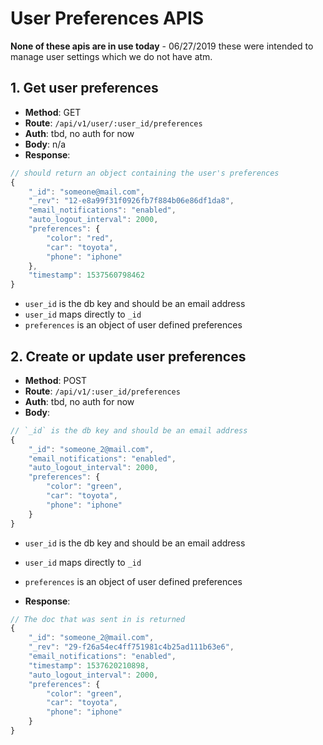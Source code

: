 # User Preferences APIS

**None of these apis are in use today** - 06/27/2019 these were intended to manage user settings which we do not have atm.

## 1. Get user preferences
- **Method**: GET
- **Route**: `/api/v1/user/:user_id/preferences`
- **Auth**: tbd, no auth for now
- **Body**: n/a
- **Response**:
```js
// should return an object containing the user's preferences
{
    "_id": "someone@mail.com",
    "_rev": "12-e8a99f31f0926fb7f884b06e86df1da8",
    "email_notifications": "enabled",
    "auto_logout_interval": 2000,
    "preferences": {
        "color": "red",
        "car": "toyota",
        "phone": "iphone"
    },
    "timestamp": 1537560798462
}
```
- `user_id` is the db key and should be an email address
- `user_id` maps directly to `_id`
- `preferences` is an object of user defined preferences

## 2. Create or update user preferences
- **Method**: POST
- **Route**: `/api/v1/:user_id/preferences`
- **Auth**: tbd, no auth for now
- **Body**:
```js
// `_id` is the db key and should be an email address
{
	"_id": "someone_2@mail.com",
	"email_notifications": "enabled",
	"auto_logout_interval": 2000,
	"preferences": {
		"color": "green",
		"car": "toyota",
		"phone": "iphone"
	}
}
```
- `user_id` is the db key and should be an email address
- `user_id` maps directly to `_id`
- `preferences` is an object of user defined preferences

- **Response**:
```js
// The doc that was sent in is returned
{
    "_id": "someone_2@mail.com",
    "_rev": "29-f26a54ec4ff751981c4b25ad111b63e6",
    "email_notifications": "enabled",
    "timestamp": 1537620210898,
    "auto_logout_interval": 2000,
    "preferences": {
        "color": "green",
        "car": "toyota",
        "phone": "iphone"
    }
}
```
